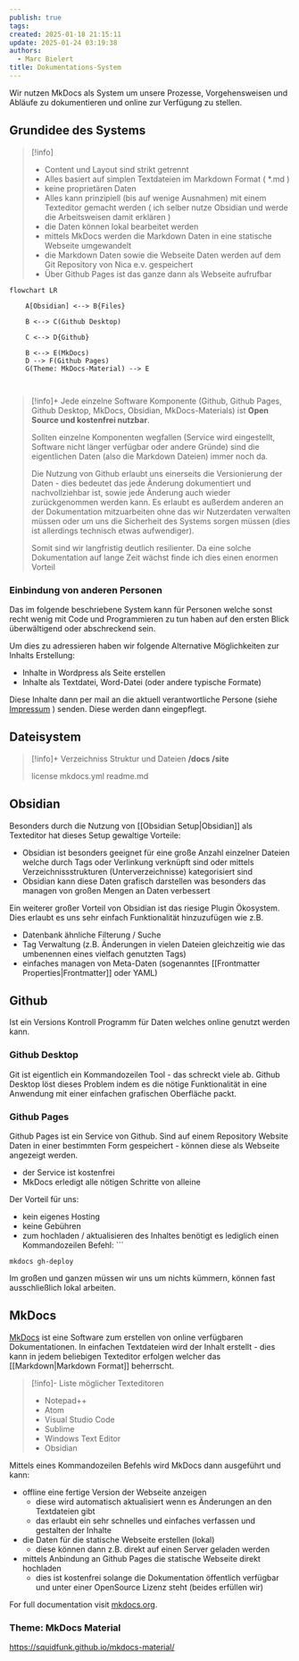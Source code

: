 ```yaml
---
publish: true
tags: 
created: 2025-01-18 21:15:11
update: 2025-01-24 03:19:38
authors:
  - Marc Bielert
title: Dokumentations-System
---
```


Wir nutzen MkDocs als System um unsere Prozesse, Vorgehensweisen und Abläufe zu dokumentieren und online zur Verfügung zu stellen.

## Grundidee des Systems

>[!info]
>- Content und Layout sind strikt getrennt
>- Alles basiert auf simplen Textdateien im Markdown Format ( *.md )
>- keine proprietären Daten
>- Alles kann prinzipiell (bis auf wenige Ausnahmen) mit einem Texteditor gemacht werden ( ich selber nutze Obsidian und werde die Arbeitsweisen damit erklären )
>- die Daten können lokal bearbeitet werden
>- mittels MkDocs werden die Markdown Daten in eine statische Webseite umgewandelt
>- die Markdown Daten sowie die Webseite Daten werden auf dem Git Repository von Nica e.v. gespeichert
>- Über Github Pages ist das ganze dann als Webseite aufrufbar

```mermaid
flowchart LR

    A[Obsidian] <--> B{Files}

    B <--> C(Github Desktop)

    C <--> D{Github}

    B <--> E(MkDocs) 
	D --> F(Github Pages)
	G(Theme: MkDocs-Material) --> E

    
```

>[!info]+ 
>Jede einzelne Software Komponente (Github, Github Pages, Github Desktop, MkDocs, Obsidian, MkDocs-Materials) ist **Open Source und kostenfrei nutzbar**.
>
>Sollten einzelne Komponenten wegfallen (Service wird eingestellt, Software nicht länger verfügbar oder andere Gründe) sind die eigentlichen Daten (also die Markdown Dateien) immer noch da.
>
>Die Nutzung von Github erlaubt uns einerseits die Versionierung der Daten - dies bedeutet das jede Änderung dokumentiert und nachvollziehbar ist, sowie jede Änderung auch wieder zurückgenommen werden kann.
>Es erlaubt es außerdem anderen an der Dokumentation mitzuarbeiten ohne das wir Nutzerdaten verwalten müssen oder um uns die Sicherheit des Systems sorgen müssen (dies ist allerdings technisch etwas aufwendiger).
>
>Somit sind wir langfristig deutlich resilienter. Da eine solche Dokumentation auf lange Zeit wächst finde ich dies einen enormen Vorteil 
 
### Einbindung von anderen Personen
Das im folgende beschriebene System kann für Personen welche sonst recht wenig mit Code und Programmieren zu tun haben auf den ersten Blick überwältigend oder abschreckend sein.

Um dies zu adressieren haben wir folgende Alternative Möglichkeiten zur Inhalts Erstellung:
- Inhalte in Wordpress als Seite erstellen
- Inhalte als Textdatei, Word-Datei (oder andere typische Formate)

Diese Inhalte dann per mail an die aktuell verantwortliche Persone (siehe [Impressum](Impressum.md) ) senden. Diese werden dann eingepflegt.
## Dateisystem

>[!info]+ Verzeichniss Struktur und Dateien
>**/docs**
>**/site**
>
>license
>mkdocs.yml
>readme.md

## Obsidian

Besonders durch die Nutzung von [[Obsidian Setup|Obsidian]] als Texteditor hat dieses Setup gewaltige Vorteile:

- Obsidian ist besonders geeignet für eine große Anzahl einzelner Dateien welche durch Tags oder Verlinkung verknüpft sind oder mittels Verzeichnissstrukturen (Unterverzeichnisse) kategorisiert sind
- Obsidian kann diese Daten grafisch darstellen was besonders das managen von großen Mengen an Daten verbessert

Ein weiterer großer Vorteil von Obsidian ist das riesige Plugin Ökosystem. Dies erlaubt es uns sehr einfach Funktionalität hinzuzufügen wie z.B.
- Datenbank ähnliche Filterung / Suche
- Tag Verwaltung (z.B. Änderungen in vielen Dateien gleichzeitig wie das umbenennen eines vielfach genutzten Tags)
- einfaches managen von Meta-Daten (sogenanntes [[Frontmatter Properties|Frontmatter]] oder YAML)

## Github

Ist ein Versions Kontroll Programm für Daten welches online genutzt werden kann.
### Github Desktop

Git ist eigentlich ein Kommandozeilen Tool - das schreckt viele ab.
Github Desktop löst dieses Problem indem es die nötige Funktionalität in eine Anwendung mit einer einfachen grafischen Oberfläche packt.

### Github Pages

Github Pages ist ein Service von Github.
Sind auf einem Repository Website Daten in einer bestimmten Form gespeichert - können diese als Webseite angezeigt werden.

- der Service ist kostenfrei
- MkDocs erledigt alle nötigen Schritte von alleine

Der Vorteil für uns:
- kein eigenes Hosting
- keine Gebühren
- zum hochladen / aktualisieren des Inhaltes benötigt es lediglich einen Kommandozeilen Befehl: ```

```
mkdocs gh-deploy
```

Im großen und ganzen müssen wir uns um nichts kümmern, können fast ausschließlich lokal arbeiten.
## MkDocs

[MkDocs](https://mkdocs.org) ist eine Software zum erstellen von online verfügbaren Dokumentationen.
In einfachen Textdateien wird der Inhalt erstellt - dies kann in jedem beliebigen Texteditor erfolgen welcher das [[Markdown|Markdown Format]] beherrscht. 

>[!info]- Liste möglicher Texteditoren
>- Notepad++
>- Atom
>- Visual Studio Code
>- Sublime
>- Windows Text Editor
>- Obsidian

Mittels eines Kommandozeilen Befehls wird MkDocs dann ausgeführt und kann:

- offline eine fertige Version der Webseite anzeigen
	- diese wird automatisch aktualisiert wenn es Änderungen an den Textdateien gibt
	- das erlaubt ein sehr schnelles und einfaches verfassen und gestalten der Inhalte
- die Daten für die statische Webseite erstellen (lokal)
	- diese können dann z.B. direkt auf einen Server geladen werden
- mittels Anbindung an Github Pages die statische Webseite direkt hochladen
	- dies ist kostenfrei solange die Dokumentation öffentlich verfügbar und unter einer OpenSource Lizenz steht (beides erfüllen wir)

For full documentation visit [mkdocs.org](https://www.mkdocs.org).

### Theme: MkDocs Material

https://squidfunk.github.io/mkdocs-material/